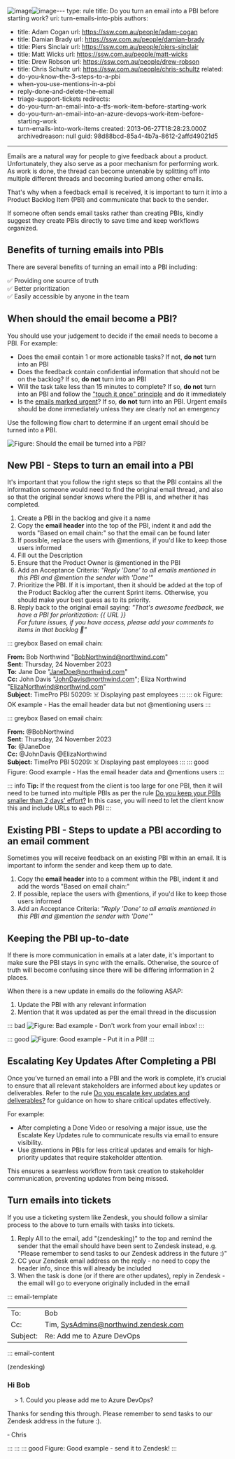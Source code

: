 ![image](https://github.com/user-attachments/assets/47f4dfd0-c013-44ff-96a6-bdb9d16a6fec)![image](https://github.com/user-attachments/assets/2591584e-88bb-45b0-87b6-0daad8ff044f)---
type: rule
title: Do you turn an email into a PBI before starting work?
uri: turn-emails-into-pbis
authors:
  - title: Adam Cogan
    url: https://ssw.com.au/people/adam-cogan
  - title: Damian Brady
    url: https://ssw.com.au/people/damian-brady
  - title: Piers Sinclair
    url: https://ssw.com.au/people/piers-sinclair
  - title: Matt Wicks
    url: https://ssw.com.au/people/matt-wicks
  - title: Drew Robson
    url: https://ssw.com.au/people/drew-robson
  - title: Chris Schultz
    url: https://ssw.com.au/people/chris-schultz
related:
  - do-you-know-the-3-steps-to-a-pbi
  - when-you-use-mentions-in-a-pbi
  - reply-done-and-delete-the-email
  - triage-support-tickets
redirects:
  - do-you-turn-an-email-into-a-tfs-work-item-before-starting-work
  - do-you-turn-an-email-into-an-azure-devops-work-item-before-starting-work
  - turn-emails-into-work-items
created: 2013-06-27T18:28:23.000Z
archivedreason: null
guid: 98d88bcd-85a4-4b7a-8612-2affd49021d5

---

Emails are a natural way for people to give feedback about a product. Unfortunately, they also serve as a poor mechanism for performing work. As work is done, the thread can become untenable by splitting off into multiple different threads and becoming buried among other emails.

That's why when a feedback email is received, it is important to turn it into a Product Backlog Item (PBI) and communicate that back to the sender.

If someone often sends email tasks rather than creating PBIs, kindly suggest they create PBIs directly to save time and keep workflows organized.

<!--endintro-->

## Benefits of turning emails into PBIs

There are several benefits of turning an email into a PBI including:

✅ Providing one source of truth  
✅ Better prioritization  
✅ Easily accessible by anyone in the team  

## When should the email become a PBI?

You should use your judgement to decide if the email needs to become a PBI. For example:

* Does the email contain 1 or more actionable tasks? If not, **do not** turn into an PBI
* Does the feedback contain confidential information that should not be on the backlog? If so, **do not** turn into an PBI
* Will the task take less than 15 minutes to complete? If so, **do not** turn into an PBI and follow the ["touch it once" principle](/the-touch-it-once-principle) and do it immediately
* Is the [emails marked urgent](/work-in-order-of-importance-aka-priorities)?  If so, **do not** turn into an PBI. Urgent emails should be done immediately unless they are clearly not an emergency

Use the following flow chart to determine if an urgent email should be turned into a PBI.

![Figure: Should the email be turned into a PBI?](urgent-flowchart.png)

## New PBI - Steps to turn an email into a PBI

It's important that you follow the right steps so that the PBI contains all the information someone would need to find the original email thread, and also so that the original sender knows where the PBI is, and whether it has completed.

1. Create a PBI in the backlog and give it a name
2. Copy the **email header** into the top of the PBI, indent it and add the words "Based on email chain:" so that the email can be found later
3. If possible, replace the users with @mentions, if you'd like to keep those users informed
4. Fill out the Description
5. Ensure that the Product Owner is @mentioned in the PBI
6. Add an Acceptance Criteria: *"Reply 'Done' to all emails mentioned in this PBI and @mention the sender with 'Done'"*
7. Prioritize the PBI. If it is important, then it should be added at the top of the Product Backlog after the current Sprint items. Otherwise, you should make your best guess as to its priority.
8. Reply back to the original email saying: *"That's awesome feedback, we have a PBI for prioritization: {{ URL }}\
   For future issues, if you have access, please add your comments to items in that backlog 🙂"*

::: greybox
Based on email chain:

**From:** Bob Northwind "[BobNorthwind@northwind.com](mailto:BobNorthwind@northwind.com)"\
**Sent:** Thursday, 24 November 2023\
**To:** Jane Doe "[JaneDoe@northwind.com](mailto:JaneDoe@northwind.com)"\
**Cc:** John Davis "[JohnDavis@northwind.com](mailto:JohnDavis@northwind.com)"; Eliza Northwind "[ElizaNorthwind@northwind.com](mailto:ElizaNorthwind@northwind.com)"\
**Subject:** TimePro PBI 50209: ☠️ Displaying past employees
:::
::: ok
Figure: OK example - Has the email header data but not @mentioning users
:::

::: greybox
Based on email chain:

**From:** @BobNorthwind\
**Sent:** Thursday, 24 November 2023\
**To:** @JaneDoe\
**Cc:** @JohnDavis @ElizaNorthwind\
**Subject:** TimePro PBI 50209: ☠️ Displaying past employees
:::
::: good
Figure: Good example - Has the email header data and @mentions users
:::

::: info
**Tip:** If the request from the client is too large for one PBI, then it will need to be turned into multiple PBIs as per the rule  [Do you keep your PBIs smaller than 2 days' effort?](/spec-do-you-create-tasks-under-4-hours) In this case, you will need to let the client know this and include URLs to each PBI
:::

## Existing PBI - Steps to update a PBI according to an email comment

Sometimes you will receive feedback on an existing PBI within an email. It is important to inform the sender and keep them up to date.

1. Copy the **email header** into to a comment within the PBI, indent it and add the words "Based on email chain:"
2. If possible, replace the users with @mentions, if you'd like to keep those users informed
3. Add an Acceptance Criteria: *"Reply 'Done' to all emails mentioned in this PBI and @mention the sender with 'Done'"*

## Keeping the PBI up-to-date

If there is more communication in emails at a later date, it's important to make sure the PBI stays in sync with the emails. Otherwise, the source of truth will become confusing since there will be differing information in 2 places.

When there is a new update in emails do the following ASAP:

1. Update the PBI with any relevant information
2. Mention that it was updated as per the email thread in the discussion

::: bad
![Figure: Bad example - Don't work from your email inbox!](email-example.png)
:::

::: good
![Figure: Good example - Put it in a PBI!](pbi-example.png)
:::

## Escalating Key Updates After Completing a PBI

Once you’ve turned an email into a PBI and the work is complete, it’s crucial to ensure that all relevant stakeholders are informed about key updates or deliverables. Refer to the rule [Do you escalate key updates and deliverables?](https://www.ssw.com.au/rules/escalate-key-updates/) for guidance on how to share critical updates effectively.

For example:
-	After completing a Done Video or resolving a major issue, use the Escalate Key Updates rule to communicate results via email to ensure visibility.
-	Use @mentions in PBIs for less critical updates and emails for high-priority updates that require stakeholder attention.

This ensures a seamless workflow from task creation to stakeholder communication, preventing updates from being missed.

## Turn emails into tickets

If you use a ticketing system like Zendesk, you should follow a similar process to the above to turn emails with tasks into tickets.

1. Reply All to the email, add "(zendesking)" to the top and remind the sender that the email should have been sent to Zendesk instead, e.g. "Please remember to send tasks to our Zendesk address in the future :)"
2. CC your Zendesk email address on the reply - no need to copy the header info, since this will already be included
3. When the task is done (or if there are other updates), reply in Zendesk - the email will go to everyone originally included in the email

::: email-template

|          |     |
| -------- | --- |
| To:      | Bob |
| Cc:      | Tim, [SysAdmins@northwind.zendesk.com](mailto:SysAdmins@northwind.zendesk.com) |
| Subject: | Re: Add me to Azure DevOps |
::: email-content  

(zendesking)

### Hi Bob

&nbsp;&nbsp;&nbsp;&nbsp;> 1. Could you please add me to Azure DevOps?

Thanks for sending this through. Please remember to send tasks to our Zendesk address in the future :).

&dash; Chris

:::
:::
::: good
Figure: Good example - send it to Zendesk!
:::
